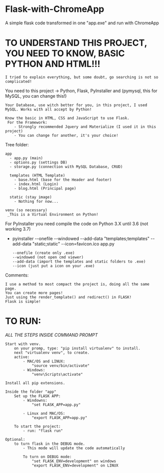 # Flask-with-ChromeApp
A simple flask code transformed in one "app.exe" and run with ChromeApp

# TO UNDERSTAND THIS PROJECT, YOU NEED TO KNOW, BASIC PYTHON AND HTML!!!
    I tried to explain everything, but some doubt, go searching is not so complicated!

You need to this project -> Python, Flask, PyInstaller and (pymysql, this for MySQL, you can change this!)

    Your Database, use witch better for you, in this project, I used MySQL. Works with all accept by Python!

    Know the basic in HTML, CSS and JavaScript to use Flask.
     For the Framework:
        - Strongly recommended Jquery and Materialize (I used it in this project)
        - You can change for another, it's your choice!

Tree folder:

    app
      - app.py (main)
      - options.py (settings DB)
      - storage.py (connection with MySQL Database, CRUD)
    
      templates (HTML Template)
        - base.html (base for the Header and footer)
        - index.html (Login)
        - blog.html (Principal page)

      static (stay image)
        - Nothing for now...
    
    venv (so necessary)
     _This is a Virtual Environment on Python!
    
      
For PyInstaller you need compile the code on Python 3.X until 3.6 (not working 3.7)
  - pyinstaller --onefile --windowed --add-data "templates;templates" --add-data "static;static" --icon=favicon.ico app.py
  
        --onefile (create only .exe)
        --windowed (not open cmd viewer)
        --add-data (import the templates and static folders to .exe)
        --icon (just put a icon on your .exe)

Comments:
    
    I use a method to most compact the project is, doing all the same page.
    You can create more pages!
    Just using the render_template() and redirect() in FLASK!
    Flask is simple!
  
# TO RUN:

   *ALL THE STEPS INSIDE COMMAND PROMPT*
   
    Start with venv.
        on your promp, type: "pip install virtualenv" to install.
        next "virtualenv venv", to create.
        active:
            - MAC/OS and LINUX:
                "source venv/bin/activate"
            - Windows:
                "venv\Scripts\activate"
                
    Install all pip extensions.
    
    Inside the folder "app"
        Set up the FLASK APP:
            - Windowns:
                "set FLASK_APP=app.py"

            - Linux and MAC/OS:
                "export FLASK_APP=app.py"

        To start the project:
            - run: "flask run"
        
    Optional:
        to turn flask in the DEBUG mode.
            - This mode will update the code automatically
            
            To turn on DEBUG mode:
                "set FLASK_ENV=development" on windows
                "export FLASK_ENV=development" on LINUX
